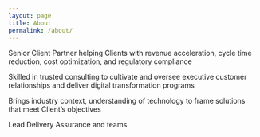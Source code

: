```yaml
---
layout: page
title: About
permalink: /about/
---
```


Senior Client Partner helping Clients with revenue acceleration, cycle time reduction, cost optimization, and regulatory compliance

Skilled in trusted consulting to cultivate and oversee executive customer relationships and deliver digital transformation programs

Brings industry context, understanding of technology to frame solutions that meet Client’s objectives 

Lead Delivery Assurance and teams